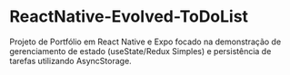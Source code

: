 # ReactNative-Evolved-ToDoList
Projeto de Portfólio em React Native e Expo focado na demonstração de gerenciamento de estado (useState/Redux Simples) e persistência de tarefas utilizando AsyncStorage.
